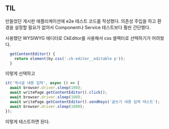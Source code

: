 ## TIL

만들었던 게시판 애플리케이션에 e2e 테스트 코드를 작성했다. 의존성 주입을 하고 환경을 설정할 필요가 없어서 Component나 Service 테스트보다 훨씬 간단했다.

사용했던 WYSIWYG 에디터로 CkEditor를 사용해서 css 셀렉터로 선택하기가 어려웠다.

```typescript
  getContentEditor() {
    return element(by.css('.ck-editor__editable p'));
  }
```

이렇게 선택하고

```typescript
it('게시글 내용 입력', async () => {
  await browser.driver.sleep(100);
  await writePage.getContentEditor().click();
  await browser.driver.sleep(100);
  await writePage.getContentEditor().sendKeys('글쓰기 내용 입력 테스트');
  await browser.driver.sleep(1000);
});
```

이렇게 테스트하면 된다.